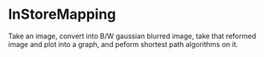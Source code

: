 # InStoreMapping
Take an image, convert into B/W gaussian blurred image, take that reformed image and plot into a graph, and peform shortest path algorithms on it.
